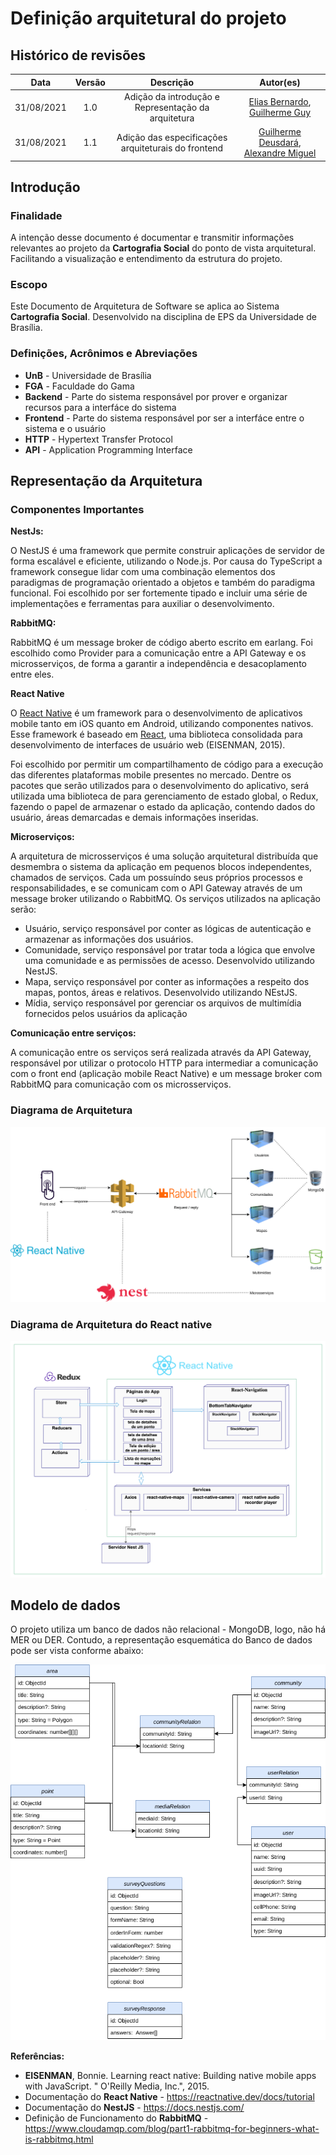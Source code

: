 # Definição arquitetural do projeto

## Histórico de revisões

|Data|Versão|Descrição|Autor(es)|
|:---:|:---:|:---:|:---:|
|31/08/2021|1.0| Adição da introdução e Representação da arquitetura |[Elias Bernardo](https://github.com/ebmm01), [Guilherme Guy](https://github.com/guilherme1guy)|
|31/08/2021|1.1| Adição das especificações arquiteturais do frontend |[Guilherme Deusdará](https://github.com/gdeusdara), [Alexandre Miguel](https://github.com/aleronupe)|

## Introdução

### Finalidade

A intenção desse documento é documentar e transmitir informações relevantes ao projeto da __Cartografia Social__ do ponto de vista arquitetural. Facilitando a visualização e entendimento da estrutura do projeto.

### Escopo

Este Documento de Arquitetura de Software se aplica ao Sistema __Cartografia Social__. Desenvolvido na disciplina de EPS da Universidade de Brasília.

### Definições, Acrônimos e Abreviações

- __UnB__ - Universidade de Brasília
- __FGA__ - Faculdade do Gama
- __Backend__ - Parte do sistema responsável por prover e organizar recursos para a interfáce do sistema
- __Frontend__ - Parte do sistema responsável por ser a interfáce entre o sistema e o usuário
- __HTTP__ - Hypertext Transfer Protocol
- __API__ - Application Programming Interface

## Representação da Arquitetura

### Componentes Importantes

__NestJs:__

O NestJS é uma framework que permite construir aplicações de servidor de forma escalável e eficiente, utilizando o Node.js. Por causa do TypeScript a framework consegue lidar com uma combinação elementos dos paradigmas de programação orientado a objetos e também do paradigma funcional.  Foi escolhido por ser fortemente tipado e incluir uma série de implementações e ferramentas para auxiliar o desenvolvimento.

__RabbitMQ:__

RabbitMQ é um message broker de código aberto escrito em earlang. Foi escolhido como Provider para a comunicação entre a API Gateway e os microsserviços, de forma a garantir a independência e desacoplamento entre eles.

__React Native__

O [React Native](https://reactnative.dev/) é um framework para o desenvolvimento de aplicativos mobile tanto em iOS quanto em Android, utilizando componentes nativos. Esse framework é baseado em [React](https://pt-br.reactjs.org/docs/getting-started.html), uma biblioteca consolidada para desenvolvimento de interfaces de usuário web (EISENMAN, 2015).

Foi escolhido por permitir um compartilhamento de código para a execução das diferentes plataformas mobile presentes no mercado. Dentre os pacotes que serão utilizados para o desenvolvimento do aplicativo, será utilizada uma biblioteca de para gerenciamento de estado global, o Redux, fazendo o papel de armazenar o estado da aplicação, contendo dados do usuário, áreas demarcadas e demais informações inseridas.

__Microserviços:__

A arquitetura de microsserviços é uma solução arquitetural distribuída que desmembra o sistema da aplicação em pequenos blocos independentes, chamados de serviços. Cada um possuíndo seus próprios processos e responsabilidades, e se comunicam com o API Gateway através de um message broker utilizando o RabbitMQ. Os serviços utilizados na aplicação serão:

- Usuário, serviço responsável por conter as lógicas de autenticação e armazenar as informações dos usuários.
- Comunidade, serviço responsável por tratar toda a lógica que envolve uma comunidade e as permissões de acesso. Desenvolvido utilizando NestJS.
- Mapa, serviço responsável por conter as informações a respeito dos mapas, pontos, áreas e relativos. Desenvolvido utilizando NEstJS.
- Mídia, serviço responsável por gerenciar os arquivos de multimídia fornecidos pelos usuários da aplicação

__Comunicação entre serviços:__

A comunicação entre os serviços será realizada através da API Gateway, responsável por utilizar o protocolo HTTP para intermediar a comunicação com o front end (aplicação mobile React Native) e um message broker com RabbitMQ para comunicação com os microsserviços.

### Diagrama de Arquitetura
![](../../src/assets/arquitetura/diagrama.png)

### Diagrama de Arquitetura do React native
![](../../src/assets/arquitetura/react-native-archteture.png)

## Modelo de dados

O projeto utiliza um banco de dados não relacional - MongoDB, logo, não há MER ou DER. Contudo, a representação esquemática do Banco de dados pode ser vista conforme abaixo:

![](../../src/assets/arquitetura/bd.png)

__Referências:__

* **EISENMAN**, Bonnie. Learning react native: Building native mobile apps with JavaScript. " O'Reilly Media, Inc.", 2015.
* Documentação do **React Native** - https://reactnative.dev/docs/tutorial
* Documentação do **NestJS** - https://docs.nestjs.com/
* Definição de Funcionamento do **RabbitMQ** - https://www.cloudamqp.com/blog/part1-rabbitmq-for-beginners-what-is-rabbitmq.html